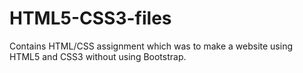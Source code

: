 # HTML5-CSS3-files
Contains HTML/CSS assignment which was to make a website using HTML5 and CSS3 without using Bootstrap.
